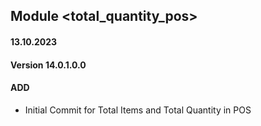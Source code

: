 ## Module <total_quantity_pos>

#### 13.10.2023
#### Version 14.0.1.0.0
#### ADD
- Initial Commit for Total Items and Total Quantity in POS
